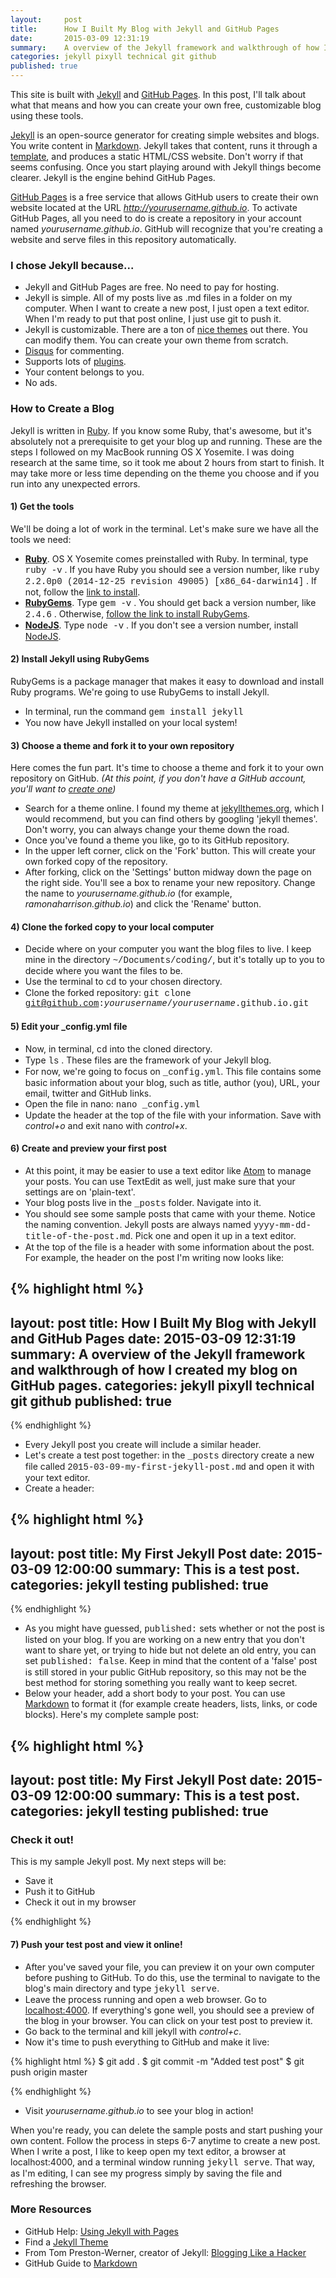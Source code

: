 ```yaml
---
layout:     post
title:      How I Built My Blog with Jekyll and GitHub Pages
date:       2015-03-09 12:31:19
summary:    A overview of the Jekyll framework and walkthrough of how I created my blog on GitHub pages.
categories: jekyll pixyll technical git github
published: true
---
```


This site is built with [Jekyll](http://jekyllrb.com/) and [GitHub Pages](https://help.github.com/articles/using-jekyll-with-pages/). In this post, I'll talk about what that means and how you can create your own free, customizable blog using these tools.

[Jekyll](https://github.com/jekyll/jekyll) is an open-source generator for creating simple websites and blogs. You write content in [Markdown](https://help.github.com/articles/markdown-basics/). Jekyll takes that content, runs it through a [template](http://jekyllrb.com/docs/templates/), and produces a static HTML/CSS website. Don't worry if that seems confusing. Once you start playing around with Jekyll things become clearer. Jekyll is the engine behind GitHub Pages.

[GitHub Pages](https://help.github.com/articles/what-are-github-pages/) is a free service that allows GitHub users to create their own website located at the URL <i>http://yourusername.github.io</i>. To activate GitHub Pages, all you need to do is create a repository in your account named <i>yourusername.github.io</i>. GitHub will recognize that you're creating a website and serve files in this repository automatically.

### I chose Jekyll because...

  * Jekyll and GitHub Pages are free. No need to pay for hosting.
  * Jekyll is simple. All of my posts live as .md files in a folder on my computer. When I want to create a new post, I just open a text editor. When I'm ready to put that post online, I just use git to push it.
  * Jekyll is customizable. There are a ton of [nice themes](https://www.google.com/webhp?sourceid=chrome-instant&ion=1&espv=2&es_th=1&ie=UTF-8#safe=off&q=jekyll+themes) out there. You can modify them. You can create your own theme from scratch.
  * [Disqus](https://disqus.com/) for commenting.
  * Supports lots of [plugins](http://jekyllrb.com/docs/plugins/).
  * Your content belongs to you.
  * No ads.

### How to Create a Blog

Jekyll is written in [Ruby](https://www.ruby-lang.org/en/). If you know some Ruby, that's awesome, but it's absolutely not a prerequisite to get your blog up and running. These are the steps I followed on my MacBook running OS X Yosemite. I was doing research at the same time, so it took me about 2 hours from start to finish. It may take more or less time depending on the theme you choose and if you run into any unexpected errors.

#### 1) Get the tools
We'll be doing a lot of work in the terminal. Let's make sure we have all the tools we need:

  * [<b>Ruby</b>](https://www.ruby-lang.org/en/). OS X Yosemite comes preinstalled with Ruby. In terminal, type <span style="font-family:Courier" class="bg-dark-gray white">ruby -v</span> . If you have Ruby you should see a version number, like <span style="font-family:Courier" class="bg-dark-gray white">ruby 2.2.0p0 (2014-12-25 revision 49005) [x86_64-darwin14]</span> . If not, follow the [link to install](https://www.ruby-lang.org/en/documentation/installation/).
  * [<b>RubyGems</b>](http://guides.rubygems.org/). Type <span style="font-family:Courier" class="bg-dark-gray white">gem -v</span> . You should get back a version number, like <span style="font-family:Courier" class="bg-dark-gray white">2.4.6</span> . Otherwise, [follow the link to install RubyGems](https://rubygems.org/pages/download).
  * [<b>NodeJS</b>](https://nodejs.org/). Type  <span style="font-family:Courier" class="bg-dark-gray white">node -v</span> . If you don't see a version number, install [NodeJS](https://nodejs.org/download/).


#### 2) Install Jekyll using RubyGems
RubyGems is a package manager that makes it easy to download and install Ruby programs. We're going to use RubyGems to install Jekyll.

  * In terminal, run the command <span style="font-family:Courier" class="bg-dark-gray white">gem install jekyll</span>
  * You now have Jekyll installed on your local system!

#### 3) Choose a theme and fork it to your own repository
Here comes the fun part. It's time to choose a theme and fork it to your own repository on GitHub. <i>(At this point, if you don't have a GitHub account, you'll want to [create one](https://github.com/))</i>

  * Search for a theme online. I found my theme at [jekyllthemes.org](jekyllthemes.org), which I would recommend, but you can find others by googling 'jekyll themes'. Don't worry, you can always change your theme down the road.
  * Once you've found a theme you like, go to its GitHub repository.
  * In the upper left corner, click on the 'Fork' button. This will create your own forked copy of the repository.
  * After forking, click on the 'Settings' button midway down the page on the right side. You'll see a box to rename your new repository. Change the name to <i>yourusername.github.io</i> (for example, <i>ramonaharrison.github.io</i>) and click the 'Rename' button.

#### 4) Clone the forked copy to your local computer

  * Decide where on your computer you want the blog files to live. I keep mine in the directory <span style="font-family:Courier" class="bg-dark-gray white">~/Documents/coding/</span>, but it's totally up to you to decide where you want the files to be.
  * Use the terminal to <span style="font-family:Courier" class="bg-dark-gray white">cd</span> to your chosen directory.
  * Clone the forked repository: <span style="font-family:Courier" class="bg-dark-gray white">git clone git@github.com:<i>yourusername</i>/<i>yourusername</i>.github.io.git</span>

#### 5) Edit your _config.yml file

  * Now, in terminal, <span style="font-family:Courier" class="bg-dark-gray white">cd</span> into the cloned directory.
  * Type <span style="font-family:Courier" class="bg-dark-gray white">ls</span> . These files are the framework of your Jekyll blog.
  * For now, we're going to focus on <span style="font-family:Courier" class="bg-dark-gray white">_config.yml</span>. This file contains some basic information about your blog, such as title, author (you), URL, your email, twitter and GitHub links.
  * Open the file in nano: <span style="font-family:Courier" class="bg-dark-gray white">nano _config.yml</span>
  * Update the header at the top of the file with your information. Save with <i>control+o</i> and exit nano with <i>control+x</i>.

#### 6) Create and preview your first post

  * At this point, it may be easier to use a text editor like [Atom](https://atom.io/) to manage your posts. You can use TextEdit as well, just make sure that your settings are on 'plain-text'.
  * Your blog posts live in the <span style="font-family:Courier" class="bg-dark-gray white">_posts</span> folder. Navigate into it.
  * You should see some sample posts that came with your theme. Notice the naming convention. Jekyll posts are always named <span style="font-family:Courier" class="bg-dark-gray white">yyyy-mm-dd-title-of-the-post.md</span>. Pick one and open it up in a text editor.
  * At the top of the file is a header with some information about the post. For example, the header on the post I'm writing now looks like:


{% highlight html %}
---
layout:     post
title:      How I Built My Blog with Jekyll and GitHub Pages
date:       2015-03-09 12:31:19
summary:    A overview of the Jekyll framework and walkthrough of how I created my blog on GitHub pages.
categories: jekyll pixyll technical git github
published: true
---
{% endhighlight %}

  * Every Jekyll post you create will include a similar header.
  * Let's create a test post together: in the <span style="font-family:Courier" class="bg-dark-gray white">_posts</span> directory create a new file called <span style="font-family:Courier" class="bg-dark-gray white">2015-03-09-my-first-jekyll-post.md</span> and open it with your text editor.
  * Create a header:

{% highlight html %}
---
layout:     post
title:      My First Jekyll Post
date:       2015-03-09 12:00:00
summary:    This is a test post.
categories: jekyll testing
published: true
---
{% endhighlight %}

  * As you might have guessed, <span style="font-family:Courier" class="bg-dark-gray white">published:</span> sets whether or not the post is listed on your blog. If you are working on a new entry that you don't want to share yet, or trying to hide but not delete an old entry, you can set <span style="font-family:Courier" class="bg-dark-gray white">published: false</span>. Keep in mind that the content of a 'false' post is still stored in your public GitHub repository, so this may not be the best method for storing something you really want to keep secret.
  * Below your header, add a short body to your post. You can use [Markdown](https://help.github.com/articles/markdown-basics/) to format it (for example create headers, lists, links, or code blocks). Here's my complete sample post:

{% highlight html %}
---
layout:     post
title:      My First Jekyll Post
date:       2015-03-09 12:00:00
summary:    This is a test post.
categories: jekyll testing
published: true
---

### Check it out!

This is my sample Jekyll post. My next steps will be:
 * Save it
 * Push it to GitHub
 * Check it out in my browser

{% endhighlight %}


#### 7) Push your test post and view it online!
  * After you've saved your file, you can preview it on your own computer before pushing to GitHub. To do this, use the terminal to navigate to the blog's main directory and type <span style="font-family:Courier" class="bg-dark-gray white">jekyll serve</span>.
  * Leave the process running and open a web browser. Go to [localhost:4000](localhost:4000). If everything's gone well, you should see a preview of the blog in your browser. You can click on your test post to preview it.
  * Go back to the terminal and kill jekyll with <i>control+c</i>.
  * Now it's time to push everything to GitHub and make it live:

  {% highlight html %}
$ git add .
$ git commit -m "Added test post"
$ git push origin master

  {% endhighlight %}

  * Visit <i>yourusername.github.io</i> to see your blog in action!

When you're ready, you can delete the sample posts and start pushing your own content. Follow the process in steps 6-7 anytime to create a new post. When I write a post, I like to keep open my text editor, a browser at localhost:4000, and a terminal window running <span style="font-family:Courier" class="bg-dark-gray white">jekyll serve</span>. That way, as I'm editing, I can see my progress simply by saving the file and refreshing the browser.


### More Resources

  * GitHub Help: [Using Jekyll with Pages](https://help.github.com/articles/using-jekyll-with-pages/)
  * Find a [Jekyll Theme](http://jekyllthemes.org/)
  * From Tom Preston-Werner, creator of Jekyll: [Blogging Like a Hacker](http://tom.preston-werner.com/2008/11/17/blogging-like-a-hacker.html)
  * GitHub Guide to [Markdown](https://help.github.com/articles/markdown-basics/)

<br>
